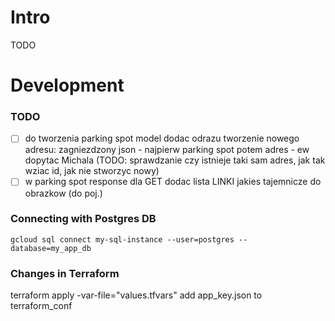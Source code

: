 # Intro
TODO

# Development

### TODO
- [ ] do tworzenia parking spot model dodac odrazu tworzenie nowego adresu: zagniezdzony json - najpierw parking spot potem adres - ew dopytac Michala (TODO: sprawdzanie czy istnieje taki sam adres, jak tak wziac id, jak nie stworzyc nowy)
- [ ] w parking spot response dla GET dodac lista LINKI jakies tajemnicze do obrazkow  (do poj.)

### Connecting with Postgres DB
`gcloud sql connect my-sql-instance --user=postgres --database=my_app_db`

### Changes in Terraform
terraform apply -var-file="values.tfvars"
add app_key.json to terraform_conf
